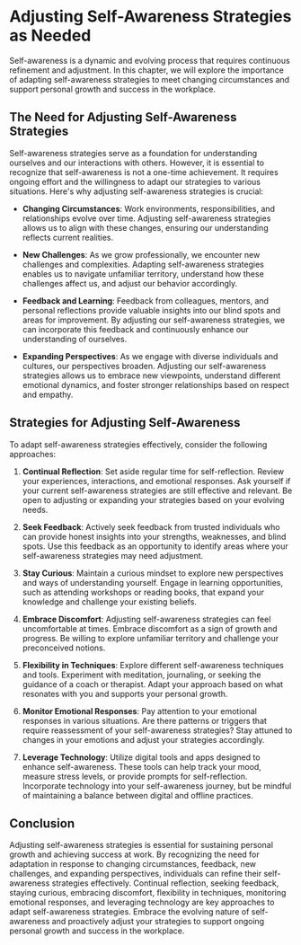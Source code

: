Adjusting Self-Awareness Strategies as Needed
======================================================

Self-awareness is a dynamic and evolving process that requires continuous refinement and adjustment. In this chapter, we will explore the importance of adapting self-awareness strategies to meet changing circumstances and support personal growth and success in the workplace.

**The Need for Adjusting Self-Awareness Strategies**
----------------------------------------------------

Self-awareness strategies serve as a foundation for understanding ourselves and our interactions with others. However, it is essential to recognize that self-awareness is not a one-time achievement. It requires ongoing effort and the willingness to adapt our strategies to various situations. Here's why adjusting self-awareness strategies is crucial:

* **Changing Circumstances**: Work environments, responsibilities, and relationships evolve over time. Adjusting self-awareness strategies allows us to align with these changes, ensuring our understanding reflects current realities.

* **New Challenges**: As we grow professionally, we encounter new challenges and complexities. Adapting self-awareness strategies enables us to navigate unfamiliar territory, understand how these challenges affect us, and adjust our behavior accordingly.

* **Feedback and Learning**: Feedback from colleagues, mentors, and personal reflections provide valuable insights into our blind spots and areas for improvement. By adjusting our self-awareness strategies, we can incorporate this feedback and continuously enhance our understanding of ourselves.

* **Expanding Perspectives**: As we engage with diverse individuals and cultures, our perspectives broaden. Adjusting our self-awareness strategies allows us to embrace new viewpoints, understand different emotional dynamics, and foster stronger relationships based on respect and empathy.

**Strategies for Adjusting Self-Awareness**
-------------------------------------------

To adapt self-awareness strategies effectively, consider the following approaches:

1. **Continual Reflection**: Set aside regular time for self-reflection. Review your experiences, interactions, and emotional responses. Ask yourself if your current self-awareness strategies are still effective and relevant. Be open to adjusting or expanding your strategies based on your evolving needs.

2. **Seek Feedback**: Actively seek feedback from trusted individuals who can provide honest insights into your strengths, weaknesses, and blind spots. Use this feedback as an opportunity to identify areas where your self-awareness strategies may need adjustment.

3. **Stay Curious**: Maintain a curious mindset to explore new perspectives and ways of understanding yourself. Engage in learning opportunities, such as attending workshops or reading books, that expand your knowledge and challenge your existing beliefs.

4. **Embrace Discomfort**: Adjusting self-awareness strategies can feel uncomfortable at times. Embrace discomfort as a sign of growth and progress. Be willing to explore unfamiliar territory and challenge your preconceived notions.

5. **Flexibility in Techniques**: Explore different self-awareness techniques and tools. Experiment with meditation, journaling, or seeking the guidance of a coach or therapist. Adapt your approach based on what resonates with you and supports your personal growth.

6. **Monitor Emotional Responses**: Pay attention to your emotional responses in various situations. Are there patterns or triggers that require reassessment of your self-awareness strategies? Stay attuned to changes in your emotions and adjust your strategies accordingly.

7. **Leverage Technology**: Utilize digital tools and apps designed to enhance self-awareness. These tools can help track your mood, measure stress levels, or provide prompts for self-reflection. Incorporate technology into your self-awareness journey, but be mindful of maintaining a balance between digital and offline practices.

**Conclusion**
--------------

Adjusting self-awareness strategies is essential for sustaining personal growth and achieving success at work. By recognizing the need for adaptation in response to changing circumstances, feedback, new challenges, and expanding perspectives, individuals can refine their self-awareness strategies effectively. Continual reflection, seeking feedback, staying curious, embracing discomfort, flexibility in techniques, monitoring emotional responses, and leveraging technology are key approaches to adapt self-awareness strategies. Embrace the evolving nature of self-awareness and proactively adjust your strategies to support ongoing personal growth and success in the workplace.
